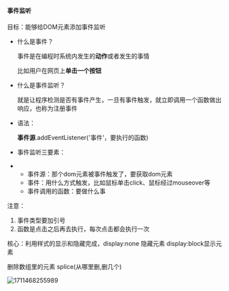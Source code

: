 #### 事件监听

目标：能够给DOM元素添加事件监听

- 什么是事件？
  
  事件是在编程时系统内发生的**动作**或者发生的事情
  
  比如用户在网页上**单击一个按钮**
  
- 什么是事件监听？
  
  就是让程序检测是否有事件产生，一旦有事件触发，就立即调用一个函数做出响应，也称为注册事件
  
- 语法：
  
  **事件源**.addEventListener('事件'，要执行的函数)
  
- 事件监听三要素：

- - 事件源：那个dom元素被事件触发了，要获取dom元素
  - 事件：用什么方式触发，比如鼠标单击click、鼠标经过mouseover等
  - 事件调用的函数：要做什么事

注意：

1. 事件类型要加引号
2. 函数是点击之后再去执行，每次点击都会执行一次

核心：利用样式的显示和隐藏完成，display:none 隐藏元素 display:block显示元素

删除数组里的元素    splice(从哪里删,删几个)

![1711468255989](C:\Users\HQZhen12\Downloads\1711468255989.png)